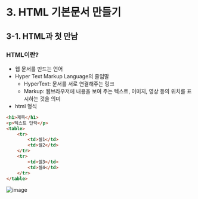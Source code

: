 # 3. HTML 기본문서 만들기
## 3-1. HTML과 첫 만남
### HTML이란?
* 웹 문서를 만드는 언어
* Hyper Text Markup Language의 줄임말
    * HyperText: 문서를 서로 연결해주는 링크
    * Markup: 웹브라우저에 내용을 보여 주는 텍스트, 이미지, 영상 등의 위치를 표시하는 것을 의미
* html 형식
```html
<h1>제목</h1>
<p>텍스트 단락</p>
<table>
    <tr>
        <td>셀1</td>
        <td>셀2</td>
    </tr>
    <tr>
        <td>셀3</td>
        <td>셀4</td>
    </tr>
</table>

```
![image](https://github.com/qlkdkd/2-winter/assets/71871927/a4fada3f-fee1-4c0e-8f99-0401f98b8b03)
